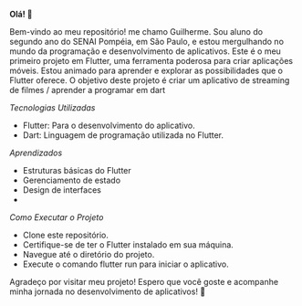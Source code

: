 
**Olá! 👋**

Bem-vindo ao meu repositório! me chamo Guilherme. Sou aluno do segundo ano do SENAI Pompéia, em São Paulo, e estou mergulhando no mundo da programação e desenvolvimento de aplicativos.
Este é o meu primeiro projeto em Flutter, uma ferramenta poderosa para criar aplicações móveis. Estou animado para aprender e explorar as possibilidades que o Flutter oferece. O objetivo deste projeto é criar um aplicativo de streaming de filmes / aprender a programar em dart

*Tecnologias Utilizadas*
- Flutter: Para o desenvolvimento do aplicativo.
- Dart: Linguagem de programação utilizada no Flutter.
  
*Aprendizados*
- Estruturas básicas do Flutter
- Gerenciamento de estado
- Design de interfaces
- 
*Como Executar o Projeto*
- Clone este repositório.
- Certifique-se de ter o Flutter instalado em sua máquina.
- Navegue até o diretório do projeto.
- Execute o comando flutter run para iniciar o aplicativo.

Agradeço por visitar meu projeto! Espero que você goste e acompanhe minha jornada no desenvolvimento de aplicativos! 🚀
